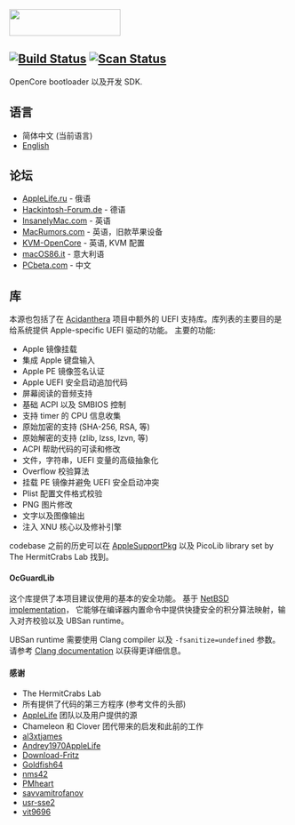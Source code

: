 <img src="https://github.com/acidanthera/OpenCorePkg/blob/master/Docs/Logos/OpenCore_with_text_Small.png" width="200" height="48"/>

[![Build Status](https://travis-ci.com/acidanthera/OpenCorePkg.svg?branch=master)](https://travis-ci.com/acidanthera/OpenCorePkg) [![Scan Status](https://scan.coverity.com/projects/18169/badge.svg?flat=1)](https://scan.coverity.com/projects/18169)
-----

OpenCore bootloader 以及开发 SDK.

## 语言
- 简体中文 (当前语言)
- [English](README.md)

## 论坛

- [AppleLife.ru](https://applelife.ru/threads/razrabotka-opencore.2943955) - 俄语
- [Hackintosh-Forum.de](https://www.hackintosh-forum.de/forum/thread/42353-opencore-bootloader) - 德语
- [InsanelyMac.com](https://www.insanelymac.com/forum/topic/338527-opencore-development/) - 英语
- [MacRumors.com](https://forums.macrumors.com/threads/opencore-on-the-mac-pro.2207814/) - 英语，旧款苹果设备
- [KVM-OpenCore](https://github.com/Leoyzen/KVM-Opencore) - 英语, KVM 配置
- [macOS86.it](https://www.macos86.it/showthread.php?4570-OpenCore-aka-OC-Nuovo-BootLoader) - 意大利语
- [PCbeta.com](http://bbs.pcbeta.com/viewthread-1815623-1-1.html) - 中文

## 库

本源也包括了在 [Acidanthera](https://github.com/acidanthera) 项目中额外的 UEFI 支持库。库列表的主要目的是给系统提供 Apple-specific UEFI 驱动的功能。 主要的功能:

- Apple 镜像挂载
- 集成 Apple 键盘输入
- Apple PE 镜像签名认证
- Apple UEFI 安全启动追加代码
- 屏幕阅读的音频支持
- 基础 ACPI 以及 SMBIOS 控制
- 支持 timer 的 CPU 信息收集
- 原始加密的支持 (SHA-256, RSA, 等)
- 原始解密的支持 (zlib, lzss, lzvn, 等)
- ACPI 帮助代码的可读和修改
- 文件，字符串，UEFI 变量的高级抽象化
- Overflow 校验算法
- 挂载 PE 镜像并避免 UEFI 安全启动冲突
- Plist 配置文件格式校验
- PNG 图片修改
- 文字以及图像输出
- 注入 XNU 核心以及修补引擎

codebase 之前的历史可以在 [AppleSupportPkg](https://github.com/acidanthera/AppleSupportPkg) 以及 PicoLib library set by The HermitCrabs Lab 找到。

#### OcGuardLib

这个库提供了本项目建议使用的基本的安全功能。
基于 [NetBSD implementation](https://blog.netbsd.org/tnf/entry/introduction_to_µubsan_a_clean)， 它能够在编译器内置命令中提供快捷安全的积分算法映射，输入对齐校验以及 UBSan runtime。

UBSan runtime 需要使用 Clang compiler 以及 `-fsanitize=undefined` 参数。 请参考
[Clang documentation](https://releases.llvm.org/7.0.0/tools/clang/docs/UndefinedBehaviorSanitizer.html) 以获得更详细信息。
#### 感谢

- The HermitCrabs Lab
- 所有提供了代码的第三方程序 (参考文件的头部)
- [AppleLife](https://applelife.ru) 团队以及用户提供的源
- Chameleon 和 Clover 团代带来的启发和此前的工作
- [al3xtjames](https://github.com/al3xtjames)
- [Andrey1970AppleLife](https://github.com/Andrey1970AppleLife)
- [Download-Fritz](https://github.com/Download-Fritz)
- [Goldfish64](https://github.com/Goldfish64)
- [nms42](https://github.com/nms42)
- [PMheart](https://github.com/PMheart)
- [savvamitrofanov](https://github.com/savvamitrofanov)
- [usr-sse2](https://github.com/usr-sse2)
- [vit9696](https://github.com/vit9696)
